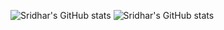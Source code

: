 ![Sridhar's GitHub stats](https://github-readme-stats.vercel.app/api?username=SridharSahu-1&count_private=true)
![Sridhar's GitHub stats](https://github-readme-stats.vercel.app/api?username=SridharSahu-1&show_icons=true)
